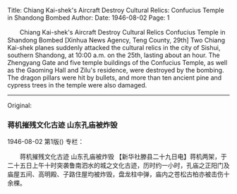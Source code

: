 Title: Chiang Kai-shek's Aircraft Destroy Cultural Relics: Confucius Temple in Shandong Bombed
Author:
Date: 1946-08-02
Page: 1

　　Chiang Kai-shek's Aircraft Destroy Cultural Relics
    Confucius Temple in Shandong Bombed
    [Xinhua News Agency, Teng County, 29th] Two Chiang Kai-shek planes suddenly attacked the cultural relics in the city of Sishui, southern Shandong, at 10:00 a.m. on the 25th, lasting about an hour. The Zhengyang Gate and five temple buildings of the Confucius Temple, as well as the Gaoming Hall and Zilu's residence, were destroyed by the bombing. The dragon pillars were hit by bullets, and more than ten ancient pine and cypress trees in the temple were also damaged.



<hr /> 

Original: 


### 蒋机摧残文化古迹  山东孔庙被炸毁

1946-08-02
第1版()
专栏：

　　蒋机摧残文化古迹
    山东孔庙被炸毁
    【新华社滕县二十九日电】蒋机两架，于二十五日上午十时突袭鲁南泗水的城之文化古迹，历时约一小时，孔庙之正阳门及庙屋五间、高明殿、子路住屋均被炸毁，盘龙柱中弹，庙内之苍松古柏亦被击伤十余棵。

